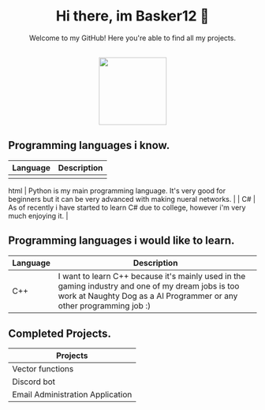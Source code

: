 <link href="https://fonts.googleapis.com/css2?family=Material+Icons" rel="stylesheet">

<div align="center">
   <h1>Hi there, im Basker12 👋</h1>
   <p>Welcome to my GitHub! Here you're able to find all my projects.</p>
   <br/>
</div>

<div align="center">
   <img align="" height="137px" weight="500px" src="https://github-readme-stats.vercel.app/api/top-langs/?username=Basker12&langs_count=8&&hide_title=true&hide_border=true&layout=compact&bg_color=0,EEAECA,94BBE9&theme=graywhite"/>
</div>

Programming languages i know.
--------------------------------------------------------------------------------------------------------------------------------------------------------------------------------
| Language | Description |
| --- | --- |
| <span class="material-icons-outlined">
html
</span> | Python is my main programming language. It's very good for beginners but it can be very advanced with making nueral networks. |
| C# | As of recently i have started to learn C# due to college, however i'm very much enjoying it. |

Programming languages i would like to learn.
--------------------------------------------------------------------------------------------------------------------------------------------------------------------------------
| Language | Description |
| --- | --- |
| C++ | I want to learn C++ because it's mainly used in the gaming industry and one of my dream jobs is too work at Naughty Dog as a AI Programmer or any other programming job :) |

Completed Projects.
------------------------------------------------------------------------------------------------------------------------------------------------------------------------------
| Projects |
| --- |
| Vector functions |
| Discord bot |
| Email Administration Application |
